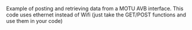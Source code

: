 Example of posting and retrieving data from a MOTU AVB interface. This code uses ethernet instead of Wifi (just take the GET/POST functions and use them in your code)

